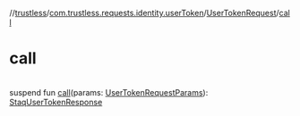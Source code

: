 //[trustless](../../../index.md)/[com.trustless.requests.identity.userToken](../index.md)/[UserTokenRequest](index.md)/[call](call.md)

# call

\
suspend fun [call](call.md)(params: [UserTokenRequestParams](../-user-token-request-params/index.md)): [StaqUserTokenResponse](../../com.trustless.requests.identity/-staq-user-token-response/index.md)
